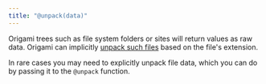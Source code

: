 ```yaml
---
title: "@unpack(data)"
---
```


Origami trees such as file system folders or sites will return values as raw data. Origami can implicitly [unpack such files](/language/fileTypes.html#unpacking-files) based on the file's extension.

In rare cases you may need to explicitly unpack file data, which you can do by passing it to the `@unpack` function.
